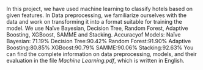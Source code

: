 In this project, we have used machine learning to classify hotels based on given features.
In Data preprocessing, we familiarize ourselves with the data and work on transforming it into a format suitable for training the model.
We use Naïve Bayesian, Decision Tree, Random Forest, Adaptive Boosting, XGBoost, SAMME and Stacking.
Accuracyof Models:
Naïve Bayesian: 71.19% 
Decision Tree:90.42%
Random Forest:91.90%
Adaptive Boosting:80.85%
XGBoost:90.79%
SAMME:90.06%
Stacking:92.63%
You can find the complete information on data preprocessing, models, and their evaluation in the file *Machine Learning.pdf*, which is written in English.
